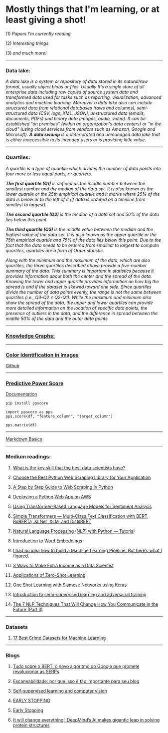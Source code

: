 # Mostly things that I'm learning, or at least giving a shot!

  (1) *Papers I'm currently reading*

  (2) *Interesting things*

  (3) *and much more!*

  ---
  
  ### Data lake:

   *A data lake is a system or repository of data stored in its natural/raw format, usually object blobs or files. Usually It's a single store of all enterprise data including raw copies of source system data and transformed data used for tasks such as reporting, visualization, advanced analytics and machine learning. Moreover a  data lake also can include structured data from relational databases (rows and columns), semi-structured data (CSV, logs, XML, JSON), unstructured data (emails, documents, PDFs) and binary data (images, audio, video). It can be established "on premises" (within an organization's data centers) or "in the cloud" (using cloud services from vendors such as Amazon, Google and Microsoft). **A data swamp** is a deteriorated and unmanaged data lake that is either inaccessible to its intended users or is providing little value.*

---

### Quartiles:

  *A quartile is a type of quantile which divides the number of data points into four more or less equal parts, or quarters.*
  
  ***The first quartile (Q1)** is defined as the middle number between the smallest number and the median of the data set. It is also known as the lower quartile or the 25th empirical quartile and it marks where 25% of the data is below or to the left of it (if data is ordered on a timeline from smallest to largest).*
  
  ***The second quartile (Q2)** is the median of a data set and 50% of the data lies below this point.* 
  
  ***The third quartile (Q3)** is the middle value between the median and the highest value of the data set. It is also known as the upper quartile or the 75th empirical quartile and 75% of the data lies below this point. Due to the fact that the data needs to be ordered from smallest to largest to compute quartiles, quartiles are a form of Order statistic.*

*Along with the minimum and the maximum of the data, which are also quartiles, the three quartiles described above provide a five-number summary of the data. This summary is important in statistics because it provides information about both the center and the spread of the data. Knowing the lower and upper quartile provides information on how big the spread is and if the dataset is skewed toward one side. Since quartiles divide the number of data points evenly, the range is not the same between quartiles (i.e., Q3-Q2 ≠ Q2-Q1). While the maximum and minimum also show the spread of the data, the upper and lower quartiles can provide more detailed information on the location of specific data points, the presence of outliers in the data, and the difference in spread between the middle 50% of the data and the outer data points*

---

### [Knowledge Graphs:](https://www.analyticsvidhya.com/blog/2019/10/how-to-build-knowledge-graph-text-using-spacy/)

---

### [Color Identification in Images](https://towardsdatascience.com/color-identification-in-images-machine-learning-application-b26e770c4c71)

[Github](https://github.com/kb22/Color-Identification-using-Machine-Learning/blob/master/Color%20Identification%20using%20Machine%20Learning.ipynb) 

---

### [Predictive Power Score](https://towardsdatascience.com/rip-correlation-introducing-the-predictive-power-score-3d90808b9598)

[Documentation](https://github.com/8080labs/ppscore)

```
pip install ppscore

import ppscore as pps
pps.score(df, "feature_column", "target_column")

pps.matrix(df)
```

---

[Markdown Basics](https://www.markdownguide.org/extended-syntax/)

---

### Medium readings:

1. [What is the key skill that the best data scientists have?](https://towardsdatascience.com/what-is-the-key-skill-that-the-best-data-scientists-have-655edea228ac)
  
1. [Choose the Best Python Web Scraping Library for Your Application](https://towardsdatascience.com/choose-the-best-python-web-scraping-library-for-your-application-91a68bc81c4f)

1. [A Step by Step Guide to Web Scraping in Python](https://towardsdatascience.com/a-step-by-step-guide-to-web-scraping-in-python-5c4d9cef76e8)

1. [Deploying a Python Web App on AWS](https://towardsdatascience.com/deploying-a-python-web-app-on-aws-57ed772b2319)

1. [Using Transformer-Based Language Models for Sentiment Analysis](https://towardsdatascience.com/using-transformer-based-language-models-for-sentiment-analysis-dc3c10261eec)

1. [Simple Transformers — Multi-Class Text Classification with BERT, RoBERTa, XLNet, XLM, and DistilBERT](https://medium.com/swlh/simple-transformers-multi-class-text-classification-with-bert-roberta-xlnet-xlm-and-8b585000ce3a)

1. [Natural Language Processing (NLP) with Python — Tutorial](https://medium.com/towards-artificial-intelligence/natural-language-processing-nlp-with-python-tutorial-for-beginners-1f54e610a1a0)

1. [Introduction to Word Embeddings](https://towardsdatascience.com/introduction-to-word-embeddings-4cf857b12edc)

1. [I had no idea how to build a Machine Learning Pipeline. But here’s what I figured.](https://towardsdatascience.com/i-had-no-idea-how-to-build-a-machine-learning-pipeline-but-heres-what-i-figured-f3a7773513a)

1. [3 Ways to Make Extra Income as a Data Scientist](https://towardsdatascience.com/3-ways-to-make-extra-income-as-a-data-scientist-eed02749208c)

1. [Applications of Zero-Shot Learning](https://towardsdatascience.com/applications-of-zero-shot-learning-f65bb232963f)

1. [One Shot Learning with Siamese Networks using Keras](https://towardsdatascience.com/one-shot-learning-with-siamese-networks-using-keras-17f34e75bb3d)

1. [Introduction to semi-supervised learning and adversarial training](https://medium.com/inside-machine-learning/placeholder-3557ebb3d470)

1. [The 7 NLP Techniques That Will Change How You Communicate in the Future (Part II)](https://heartbeat.fritz.ai/the-7-nlp-techniques-that-will-change-how-you-communicate-in-the-future-part-ii-636ab06da258)
---

### Datasets

1. [17 Best Crime Datasets for Machine Learning](https://lionbridge.ai/datasets/16-best-crime-datasets-for-machine-learning/)

---

### Blogs

1. [Tudo sobre o BERT: o novo algoritmo do Google que promete revolucionar as SERPs](https://rockcontent.com/br/blog/bert/)

1. [Escaneabilidade: por que isso é tão importante para seu blog](https://rockcontent.com/br/blog/escaneabilidade/)

1. [Self-supervised learning and computer vision](https://www.fast.ai/2020/01/13/self_supervised/)

1. [EARLY STOPPING](https://siegel.work/blog/EarlyStopping/)

1. [Early Stopping](https://deepai.org/machine-learning-glossary-and-terms/early-stopping-machine-learning)

1. [It will change everything’: DeepMind’s AI makes gigantic leap in solving protein structures](https://www.nature.com/articles/d41586-020-03348-4)